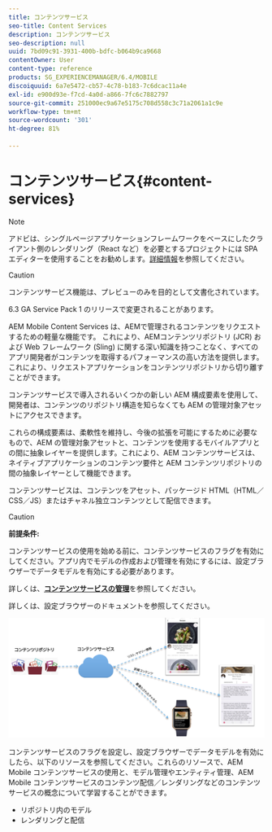 ```yaml
---
title: コンテンツサービス
seo-title: Content Services
description: コンテンツサービス
seo-description: null
uuid: 7bd09c91-3931-400b-bdfc-b064b9ca9668
contentOwner: User
content-type: reference
products: SG_EXPERIENCEMANAGER/6.4/MOBILE
discoiquuid: 6a7e5472-cb57-4c78-b183-7c6dcac11a4e
exl-id: e900d93e-f7cd-4a0d-a866-7fc6c7882797
source-git-commit: 251000ec9a67e5175c708d558c3c71a2061a1c9e
workflow-type: tm+mt
source-wordcount: '301'
ht-degree: 81%

---
```


# コンテンツサービス{#content-services}

>[!NOTE]
>
>アドビは、シングルページアプリケーションフレームワークをベースにしたクライアント側のレンダリング（React など）を必要とするプロジェクトには SPA エディターを使用することをお勧めします。[詳細情報](/help/sites-developing/spa-overview.md)を参照してください。

>[!CAUTION]
>
>コンテンツサービス機能は、プレビューのみを目的として文書化されています。
>
>6.3 GA Service Pack 1 のリリースで変更されることがあります。

AEM Mobile Content Services は、AEMで管理されるコンテンツをリクエストするための軽量な機能です。 これにより、AEMコンテンツリポジトリ (JCR) および Web フレームワーク (Sling) に関する深い知識を持つことなく、すべてのアプリ開発者がコンテンツを取得するパフォーマンスの高い方法を提供します。 これにより、リクエストアプリケーションをコンテンツリポジトリから切り離すことができます。

コンテンツサービスで導入されるいくつかの新しい AEM 構成要素を使用して、開発者は、コンテンツのリポジトリ構造を知らなくても AEM の管理対象アセットにアクセスできます。

これらの構成要素は、柔軟性を維持し、今後の拡張を可能にするために必要なもので、AEM の管理対象アセットと、コンテンツを使用するモバイルアプリとの間に抽象レイヤーを提供します。これにより、AEM コンテンツサービスは、ネイティブアプリケーションのコンテンツ要件と AEM コンテンツリポジトリの間の抽象レイヤーとして機能できます。

コンテンツサービスは、コンテンツをアセット、パッケージド HTML（HTML／CSS／JS）またはチャネル独立コンテンツとして配信できます。

>[!CAUTION]
>
>**前提条件:**
>
>コンテンツサービスの使用を始める前に、コンテンツサービスのフラグを有効にしてください。アプリ内でモデルの作成および管理を有効にするには、設定ブラウザーでデータモデルを有効にする必要があります。
>
>詳しくは、**[コンテンツサービスの管理](/help/mobile/developing-content-services.md)**&#x200B;を参照してください。
>
>詳しくは、[](/help/sites-administering/configurations.md)設定ブラウザーのドキュメントを参照してください。

![chlimage_1-143](assets/chlimage_1-143.png)

コンテンツサービスのフラグを設定し、設定ブラウザーでデータモデルを有効にしたら、以下のリソースを参照してください。これらのリソースで、AEM Mobile コンテンツサービスの使用と、モデル管理やエンティティ管理、AEM Mobile コンテンツサービスのコンテンツ配信／レンダリングなどのコンテンツサービスの概念について学習することができます。

* リポジトリ内のモデル
* レンダリングと配信
